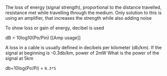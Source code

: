 The loss of energy (signal strength), proportional to the distance travelled, resistance met while travelling through the medium.
Only solution to this is using an amplifier, that increases the strength while also adding noise

To show loss or gain of energy, decibel is used

dB = 10log10(Po/Pin)
[[Amp usage]]

A loss in a cable is usually defined in decibels per kilometer (db/km). 
If the signal at beginning is -0.3db/km, power of 2mW
What is the power of the signal at 5km

db=10log(Po/Pi) = `0.3*5`
